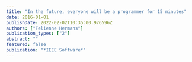 ```yaml
---
title: "In the future, everyone will be a programmer for 15 minutes"
date: 2016-01-01
publishDate: 2022-02-02T10:35:00.976596Z
authors: ["Felienne Hermans"]
publication_types: ["2"]
abstract: ""
featured: false
publication: "*IEEE Software*"
---
```


